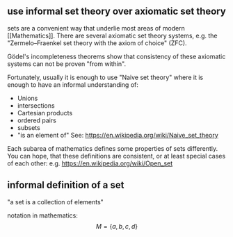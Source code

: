 
## use informal set theory over axiomatic set theory
sets are a convenient way that underlie most areas of modern [[Mathematics]]. There are several axiomatic set theory systems, e.g. the "Zermelo–Fraenkel set theory with the axiom of choice" (ZFC).

Gödel's incompleteness theorems show that consistency of these axiomatic systems can not be proven "from within".

Fortunately, usually it is enough to use "Naive set theory" where it is enough to have an informal understanding of:
- Unions
- intersections
- Cartesian products
- ordered pairs
- subsets
- "is an element of"
See: https://en.wikipedia.org/wiki/Naive_set_theory


Each subarea of mathematics defines some properties of sets differently. You can hope, that these definitions are consistent, or at least special cases of each other:
e.g. https://en.wikipedia.org/wiki/Open_set


## informal definition of a set
"a set is a collection of elements"

notation in mathematics:
$$ M = \{a,b,c,d\}$$


